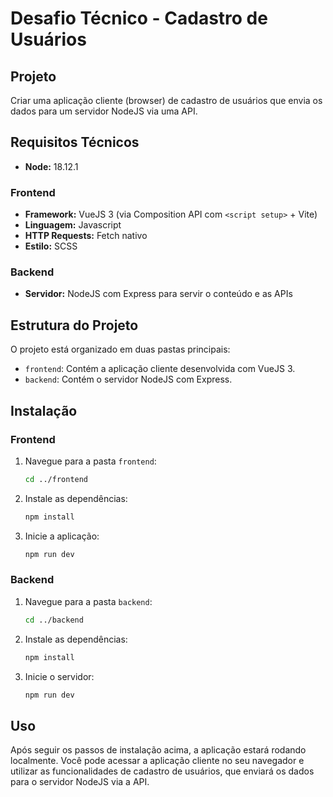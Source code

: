 # Desafio Técnico - Cadastro de Usuários

## Projeto

Criar uma aplicação cliente (browser) de cadastro de usuários que envia os dados para um servidor NodeJS via uma API.

## Requisitos Técnicos

-   **Node:** 18.12.1

### Frontend

-   **Framework:** VueJS 3 (via Composition API com `<script setup>` + Vite)
-   **Linguagem:** Javascript
-   **HTTP Requests:** Fetch nativo
-   **Estilo:** SCSS

### Backend

-   **Servidor:** NodeJS com Express para servir o conteúdo e as APIs

## Estrutura do Projeto

O projeto está organizado em duas pastas principais:

-   `frontend`: Contém a aplicação cliente desenvolvida com VueJS 3.
-   `backend`: Contém o servidor NodeJS com Express.

## Instalação

### Frontend

1. Navegue para a pasta `frontend`:

    ```bash
    cd ../frontend

    ```

2. Instale as dependências:

    ```bash
    npm install
    ```

3. Inicie a aplicação:
    ```bash
    npm run dev
    ```

### Backend

1. Navegue para a pasta `backend`:

    ```bash
    cd ../backend
    ```

2. Instale as dependências:

    ```bash
    npm install
    ```

3. Inicie o servidor:
    ```bash
    npm run dev
    ```

## Uso

Após seguir os passos de instalação acima, a aplicação estará rodando localmente. Você pode acessar a aplicação cliente no seu navegador e utilizar as funcionalidades de cadastro de usuários, que enviará os dados para o servidor NodeJS via a API.
